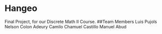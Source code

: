 # Hangeo
Final Project, for our Discrete Math II Course.
##Team Members
Luis Pujols
Nelson Colon
Adeury Camilo
Chamuel Castillo
Manuel Abud